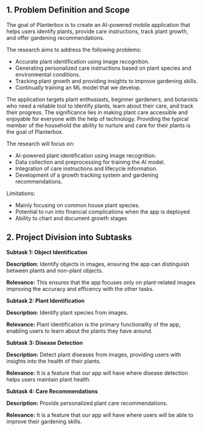 ## 1. Problem Definition and Scope

  The goal of Planterbox is to create an AI-powered mobile application that helps users identify plants, provide care instructions, track plant growth, and offer gardening recommendations. 
  
  The research aims to address the following problems:
  - Accurate plant identification using image recognition.
  - Generating personalized care instructions based on plant species and environmental conditions.
  - Tracking plant growth and providing insights to improve gardening skills.
  - Continually training an ML model that we develop.

  The application targets plant enthusiasts, beginner gardeners, and botanists who need a reliable tool to identify plants, learn about their care, and track their progress. The significance lies in making plant care accessible and enjoyable for everyone with the help of technology. Providing the typical member of the household the ability to nurture and care for their plants is the goal of Planterbox.

  The research will focus on:
  - AI-powered plant identification using image recognition.
  - Data collection and preprocessing for training the AI model.
  - Integration of care instructions and lifecycle information.
  - Development of a growth tracking system and gardening recommendations.

  Limitations:
  - Mainly focusing on common house plant species.
  - Potential to run into financial complications when the app is deployed
  - Ability to chart and document growth stages

## 2. Project Division into Subtasks

  **Subtask 1: Object Identification**
  
  **Description:**
  Identify objects in images, ensuring the app can distinguish between plants and non-plant objects.
  
  **Relevance:**
  This ensures that the app focuses only on plant-related images improving the accuracy and efficency with the other tasks.


  
  **Subtask 2: Plant Identification**
   
  **Description:**
  Identify plant species from images.
  
  **Relevance:**
  Plant identification is the primary functionality of the app, enabling users to learn about the plants they have around.
  


**Subtask 3: Disease Detection**
   
  **Description:**
  Detect plant diseases from images, providing users with insights into the health of their plants.
  
  **Relevance:**
  It is a feature that our app will have where disease detection helps users maintain plant health.


  
  **Subtask 4: Care Recommendations**
   
  **Description:**
  Provide personalized plant care recommendations.
  
  **Relevance:**
  It is a feature that our app will have where users will be able to improve their gardening skills.
